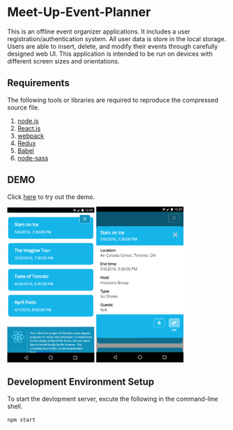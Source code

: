 # Meet-Up-Event-Planner

This is an offline event organizer applications. It includes a user
registration/authentication system. All user data is store in the local
storage. Users are able to insert, delete, and modify their events through
carefully designed web UI. This application is intended to be run on devices
with different screen sizes and orientations.

## Requirements

The following tools or libraries are required to reproduce the compressed
source file.

1. [node.js][1]
1. [React.js][2]
2. [webpack][3]
4. [Redux][4]
5. [Babel][5]
6. [node-sass][6]

## DEMO

Click [here][7] to try out the demo.

<img src="https://raw.githubusercontent.com/emguy/Meet-Up-Event-Planner/master/snapshots/snapshot_02.png" width="200" />

<img src="https://raw.githubusercontent.com/emguy/Meet-Up-Event-Planner/master/snapshots/snapshot_04.png" width="200" />

## Development Environment Setup

To start the devlopment server, excute the following in the command-line shell.

```shell
npm start
```

[1]: https://nodejs.org
[2]: https://facebook.github.io/react
[3]: https://webpack.github.io
[4]: https://github.com/reactjs/redux
[5]: https://babeljs.io
[6]: https://github.com/sass/node-sass
[7]: http://ec2-54-213-143-150.us-west-2.compute.amazonaws.com:8081
